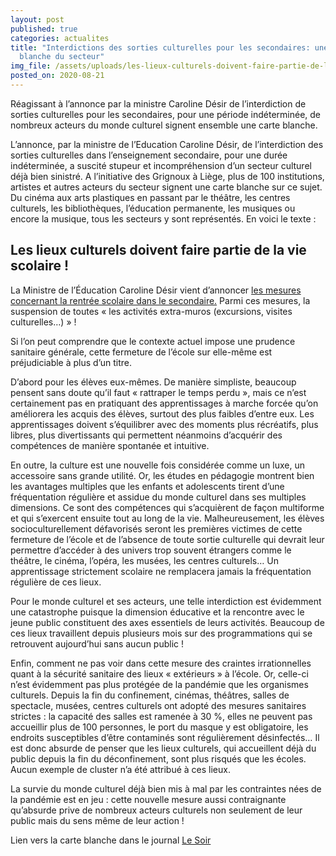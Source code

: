 ```yaml
---
layout: post
published: true
categories: actualites
title: "Interdictions des sorties culturelles pour les secondaires: une carte
  blanche du secteur"
img_file: /assets/uploads/les-lieux-culturels-doivent-faire-partie-de-la-vie-scolaire.jpg
posted_on: 2020-08-21
---
```

Réagissant à l’annonce par la ministre Caroline Désir de l’interdiction de sorties culturelles pour les secondaires, pour une période indéterminée, de nombreux acteurs du monde culturel signent ensemble une carte blanche.

L’annonce, par la ministre de l’Education Caroline Désir, de l’interdiction des sorties culturelles dans l’enseignement secondaire, pour une durée indéterminée, a suscité stupeur et incompréhension d’un secteur culturel déjà bien sinistré. A l’initiative des Grignoux à Liège, plus de 100 institutions, artistes et autres acteurs du secteur signent une carte blanche sur ce sujet. Du cinéma aux arts plastiques en passant par le théâtre, les centres culturels, les bibliothèques, l’éducation permanente, les musiques ou encore la musique, tous les secteurs y sont représentés. En voici le texte :

## Les lieux culturels doivent faire partie de la vie scolaire !

La Ministre de l’Éducation Caroline Désir vient d’annoncer [les mesures concernant la rentrée scolaire dans le secondaire.](https://plus.lesoir.be/319705/article/2020-08-18/ecole-pour-tous-masque-obligatoire-sorties-suspendues-le-mode-demploi-de-) Parmi ces mesures, la suspension de toutes « les activités extra-muros (excursions, visites culturelles…) » !

Si l’on peut comprendre que le contexte actuel impose une prudence sanitaire générale, cette fermeture de l’école sur elle-même est préjudiciable à plus d’un titre.

D’abord pour les élèves eux-mêmes. De manière simpliste, beaucoup pensent sans doute qu’il faut « rattraper le temps perdu », mais ce n’est certainement pas en pratiquant des apprentissages à marche forcée qu’on améliorera les acquis des élèves, surtout des plus faibles d’entre eux. Les apprentissages doivent s’équilibrer avec des moments plus récréatifs, plus libres, plus divertissants qui permettent néanmoins d’acquérir des compétences de manière spontanée et intuitive.

En outre, la culture est une nouvelle fois considérée comme un luxe, un accessoire sans grande utilité. Or, les études en pédagogie montrent bien les avantages multiples que les enfants et adolescents tirent d’une fréquentation régulière et assidue du monde culturel dans ses multiples dimensions. Ce sont des compétences qui s’acquièrent de façon multiforme et qui s’exercent ensuite tout au long de la vie. Malheureusement, les élèves socioculturellement défavorisés seront les premières victimes de cette fermeture de l’école et de l’absence de toute sortie culturelle qui devrait leur permettre d’accéder à des univers trop souvent étrangers comme le théâtre, le cinéma, l’opéra, les musées, les centres culturels… Un apprentissage strictement scolaire ne remplacera jamais la fréquentation régulière de ces lieux.

Pour le monde culturel et ses acteurs, une telle interdiction est évidemment une catastrophe puisque la dimension éducative et la rencontre avec le jeune public constituent des axes essentiels de leurs activités. Beaucoup de ces lieux travaillent depuis plusieurs mois sur des programmations qui se retrouvent aujourd’hui sans aucun public !

Enfin, comment ne pas voir dans cette mesure des craintes irrationnelles quant à la sécurité sanitaire des lieux « extérieurs » à l’école. Or, celle-ci n’est évidemment pas plus protégée de la pandémie que les organismes culturels. Depuis la fin du confinement, cinémas, théâtres, salles de spectacle, musées, centres culturels ont adopté des mesures sanitaires strictes : la capacité des salles est ramenée à 30 %, elles ne peuvent pas accueillir plus de 100 personnes, le port du masque y est obligatoire, les endroits susceptibles d’être contaminés sont régulièrement désinfectés… Il est donc absurde de penser que les lieux culturels, qui accueillent déjà du public depuis la fin du déconfinement, sont plus risqués que les écoles. Aucun exemple de cluster n’a été attribué à ces lieux.

La survie du monde culturel déjà bien mis à mal par les contraintes nées de la pandémie est en jeu : cette nouvelle mesure aussi contraignante qu’absurde prive de nombreux acteurs culturels non seulement de leur public mais du sens même de leur action !

Lien vers la carte blanche dans le journal [Le Soir](https://plus.lesoir.be/319858/article/2020-08-19/interdictions-des-sorties-culturelles-pour-les-secondaires-une-carte-blanche-du)